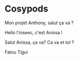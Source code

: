 # Cosypods
 Mon projet 
Anthony, salut ça va ? 

Hello l'inseec, c'est Anissa ! 

Salut Anissa, ça va? 
Ca va et toi ? 

Fatou 
Tigui 